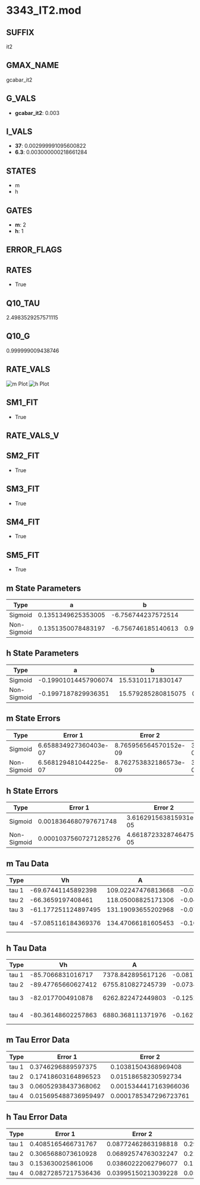 # 3343_IT2.mod

## SUFFIX

it2

## GMAX_NAME

gcabar_it2

## G_VALS

- **gcabar_it2**: 0.003

## I_VALS

- **37**: 0.002999991095600822
- **6.3**: 0.003000000218661284

## STATES

- m
- h

## GATES

- **m**: 2
- **h**: 1

## ERROR_FLAGS


## RATES

- True

## Q10_TAU

2.4983529257571115

## Q10_G

0.999999009438746

## RATE_VALS

![m Plot](/Users/pbozelos/Dropbox/icg-Chai-Panos/supermodels/output_markdown_files/Ca/3343_IT2.mod/images/m.png)
![h Plot](/Users/pbozelos/Dropbox/icg-Chai-Panos/supermodels/output_markdown_files/Ca/3343_IT2.mod/images/h.png)

## SM1_FIT

- True

## RATE_VALS_V

## SM2_FIT

- True

## SM3_FIT

- True

## SM4_FIT

- True

## SM5_FIT

- True

## m State Parameters

| Type | a | b | c | d |
| --- | --- | --- | --- | --- |
| Sigmoid | 0.1351349625353005 | -6.756744237572514 |
| Non-Sigmoid | 0.1351350078483197 | -6.756746185140613 | 0.9999998391169634 | 1.3504441527215542e-07 |

## h State Parameters

| Type | a | b | c | d |
| --- | --- | --- | --- | --- |
| Sigmoid | -0.19901014457906074 | 15.53101171830147 |
| Non-Sigmoid | -0.1997187829936351 | 15.579285280815075 | 0.9973498209708699 | -6.46526735039368e-06 |

## m State Errors

| Type | Error 1 | Error 2 | Error 3 |
| --- | --- | --- | --- |
| Sigmoid | 6.658834927360403e-07 | 8.765956564570152e-09 | 3.271433245737893e-07 |
| Non-Sigmoid | 6.568129481044225e-07 | 8.762753832186573e-09 | 3.226870373120496e-07 |

## h State Errors

| Type | Error 1 | Error 2 | Error 3 |
| --- | --- | --- | --- |
| Sigmoid | 0.0018364680797671748 | 3.616291563815931e-05 | 0.0017136376088698277 |
| Non-Sigmoid | 0.00010375607271285276 | 4.6618723328746475e-05 | 9.681644364432312e-05 |

## m Tau Data

| Type | Vh | A | b1 | b2 | c1 | c2 | d1 | d2 | e1 | e2 |
| --- | --- | --- | --- | --- | --- | --- | --- | --- | --- | --- |
| tau 1 | -69.67441145892398 | 109.02247476813668 | -0.032020307873356635 | -0.08927408450068099 |
| tau 2 | -66.3659197408461 | 118.05008825171306 | -0.048048980946974816 | 0.00022812562002598645 | -0.11239959100530843 | -0.0019148347505886067 |
| tau 3 | -61.177251124897495 | 131.19093655202968 | -0.07585721646879404 | 0.0008111997942328433 | -2.67899198025317e-06 | -0.11225537134844565 | -0.0029818000541831356 | -3.486134278385637e-05 |
| tau 4 | -57.085116184369376 | 134.47066181605453 | -0.10194981301122139 | 0.001706912971429065 | -1.2027791542386456e-05 | 3.0153658991472675e-08 | -0.09925346336340149 | -0.0029176333884117674 | -6.653101611601658e-05 | -6.654683412354872e-07 |

## h Tau Data

| Type | Vh | A | b1 | b2 | c1 | c2 | d1 | d2 | e1 | e2 |
| --- | --- | --- | --- | --- | --- | --- | --- | --- | --- | --- |
| tau 1 | -85.7066831016717 | 7378.842895617126 | -0.08116516108309861 | -0.06952818414107062 |
| tau 2 | -89.47765660627412 | 6755.810827245739 | -0.07348027446676594 | 0.00032685380384340324 | -0.31989468674123145 | -0.02383037577818685 |
| tau 3 | -82.0177004910878 | 6262.822472449803 | -0.12529695607221863 | 0.0016190845603253345 | -6.1416823611365255e-06 | -0.21367824710888997 | -0.026561209784771916 | -0.0009573883647192314 |
| tau 4 | -80.36148602257863 | 6880.368111371976 | -0.16272366242169942 | 0.0030028925339950436 | -2.1630220286547163e-05 | 5.2877372966843214e-08 | -0.09790255577348851 | -0.02257767434897284 | -0.0030914792567946175 | -0.00010550885515364472 |

## m Tau Error Data

| Type | Error 1 | Error 2 | Error 3 |
| --- | --- | --- | --- |
| tau 1 | 0.3746296889597375 | 0.10381504368969408 | 0.18739643887790994 |
| tau 2 | 0.17418603164896523 | 0.01518658230592734 | 0.08713095356625385 |
| tau 3 | 0.06052938437368062 | 0.0015344417163966036 | 0.03027787549512399 |
| tau 4 | 0.015695488736959497 | 0.0001785347296723761 | 0.007851162848096276 |

## h Tau Error Data

| Type | Error 1 | Error 2 | Error 3 |
| --- | --- | --- | --- |
| tau 1 | 0.4085165466731767 | 0.08772462863198818 | 0.29375620660103047 |
| tau 2 | 0.3065688073610928 | 0.06892574763032247 | 0.22044759421861093 |
| tau 3 | 0.153630025861006 | 0.03860222062796077 | 0.11047232721530922 |
| tau 4 | 0.08272857217536436 | 0.03995150213039228 | 0.05948848764551222 |


